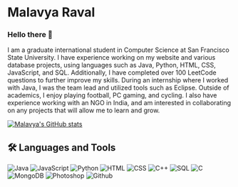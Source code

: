 # Malavya Raval

### Hello there 👋

I am a graduate international student in Computer Science at San Francisco State University.
I have experience working on my website and various database projects, using languages such as Java, Python, HTML, CSS, JavaScript, and SQL. 
Additionally, I have completed over 100 LeetCode questions to further improve my skills. 
During an internship where I worked with Java, I was the team lead and utilized tools such as Eclipse.
Outside of academics, I enjoy playing football, PC gaming, and cycling.
I also have experience working with an NGO in India, and am interested in collaborating on any projects that will allow me to learn and grow.


[![Malavya's GitHub stats](https://github-readme-stats.vercel.app/api?username=Malavya-Raval)](https://github.com/Malavya-Raval/github-readme-stats)

## 🛠 Languages and Tools

![Java](https://img.shields.io/badge/-Java-000?&logo=Java)
![JavaScript](https://img.shields.io/badge/-JavaScript-000?&logo=JavaScript&logoColor=ddc508)
![Python](https://img.shields.io/badge/-Python-000?&logo=python)
![HTML](https://img.shields.io/badge/-HTML-000?logo=html5)
![CSS](https://img.shields.io/badge/-CSS-000?logo=css3)
![C++](https://img.shields.io/badge/-C++-000?&logo=c%2b%2b&logoColor=00599C)
![SQL](https://img.shields.io/badge/-SQL-000?&logo=MySQL&logoColor=4479A1)
![C](https://img.shields.io/badge/-C-000?&logo=C)
![MongoDB](https://img.shields.io/badge/-MongoDB-000?logo=mongodb)
![Photoshop](https://img.shields.io/badge/-Photoshop-000?logo=adobe-photoshop)
![Github](https://img.shields.io/badge/-GitHub-000?logo=github)


<!--
**Malavya-Raval/Malavya-Raval** is a ✨ _special_ ✨ repository because its `README.md` (this file) appears on your GitHub profile.

Here are some ideas to get you started:

- 🌱 I’m currently learning ...
- 👯 I’m looking to collaborate on ...
- 🤔 I’m looking for help with ...
- 💬 Ask me about ...
- 📫 How to reach me: ...
- 😄 Pronouns: ...
- ⚡ Fun fact: ...
-->
